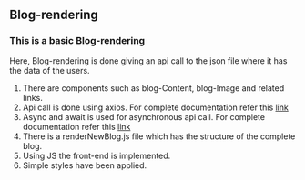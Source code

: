 ## Blog-rendering

### This is a basic Blog-rendering

Here, Blog-rendering is done giving an api call to the json file where it has the data of the users.

1. There are components such as blog-Content, blog-Image and related links.
2. Api call is done using axios.
   For complete documentation refer this [link](https://www.npmjs.com/package/axios)
3. Async and await is used for asynchronous api call.
   For complete documentation refer this [link](https://developer.mozilla.org/en-US/docs/Learn/JavaScript/Asynchronous/Async_await)
4. There is a renderNewBlog.js file which has the structure of the complete blog.
5. Using JS the front-end is implemented.
6. Simple styles have been applied.
